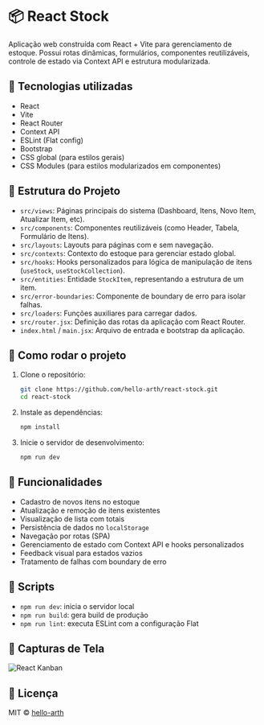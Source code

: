 # 📦 React Stock

Aplicação web construída com React + Vite para gerenciamento de estoque. Possui rotas dinâmicas, formulários, componentes reutilizáveis, controle de estado via Context API e estrutura modularizada.

## 🧰 Tecnologias utilizadas

- React
- Vite
- React Router
- Context API
- ESLint (Flat config)
- Bootstrap
- CSS global (para estilos gerais)
- CSS Modules (para estilos modularizados em componentes)

## 📁 Estrutura do Projeto

- `src/views`: Páginas principais do sistema (Dashboard, Itens, Novo Item, Atualizar Item, etc).
- `src/components`: Componentes reutilizáveis (como Header, Tabela, Formulário de Itens).
- `src/layouts`: Layouts para páginas com e sem navegação.
- `src/contexts`: Contexto do estoque para gerenciar estado global.
- `src/hooks`: Hooks personalizados para lógica de manipulação de itens (`useStock`, `useStockCollection`).
- `src/entities`: Entidade `StockItem`, representando a estrutura de um item.
- `src/error-boundaries`: Componente de boundary de erro para isolar falhas.
- `src/loaders`: Funções auxiliares para carregar dados.
- `src/router.jsx`: Definição das rotas da aplicação com React Router.
- `index.html` / `main.jsx`: Arquivo de entrada e bootstrap da aplicação.

## 🚀 Como rodar o projeto

1. Clone o repositório:
   ```bash
   git clone https://github.com/hello-arth/react-stock.git
   cd react-stock
   ```

2. Instale as dependências:
   ```bash
   npm install
   ```

3. Inicie o servidor de desenvolvimento:
   ```bash
   npm run dev
   ```

## 🔄 Funcionalidades

- Cadastro de novos itens no estoque
- Atualização e remoção de itens existentes
- Visualização de lista com totais
- Persistência de dados no `localStorage`
- Navegação por rotas (SPA)
- Gerenciamento de estado com Context API e hooks personalizados
- Feedback visual para estados vazios
- Tratamento de falhas com boundary de erro

## 🧪 Scripts

- `npm run dev`: inicia o servidor local
- `npm run build`: gera build de produção
- `npm run lint`: executa ESLint com a configuração Flat

## 📸 Capturas de Tela


![React Kanban](https://github.com/user-attachments/assets/33975664-56ef-4512-a0f2-a10552c4b013)


## 📄 Licença

MIT © [hello-arth](https://github.com/hello-arth)
